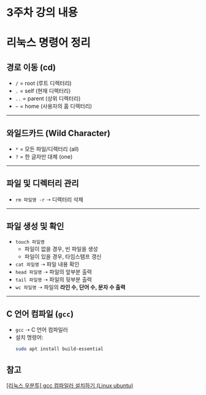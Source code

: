 # 3주차 강의 내용

# 리눅스 명령어 정리

## 경로 이동 (cd)
- `/` = root (루트 디렉터리)
- `.` = self (현재 디렉터리)
- `..` = parent (상위 디렉터리)
- `~` = home (사용자의 홈 디렉터리)

---

## 와일드카드 (Wild Character)
- `*` = 모든 파일/디렉터리 (all)
- `?` = 한 글자만 대체 (one)

---

## 파일 및 디렉터리 관리
- `rm 파일명 -r` ➝ 디렉터리 삭제

---

## 파일 생성 및 확인
- `touch 파일명`  
  - 파일이 없을 경우, 빈 파일을 생성  
  - 파일이 있을 경우, 타임스탬프 갱신  
- `cat 파일명` ➝ 파일 내용 확인  
- `head 파일명` ➝ 파일의 앞부분 출력  
- `tail 파일명` ➝ 파일의 뒷부분 출력  
- `wc 파일명` ➝ 파일의 **라인 수, 단어 수, 문자 수 출력**  

---

## C 언어 컴파일 (`gcc`)
- `gcc` ➝ C 언어 컴파일러  
- 설치 명령어:  
  ```bash
  sudo apt install build-essential

## 참고
[[리눅스 우분투] gcc 컴파일러 설치하기 (Linux ubuntu)](https://mryeo.tistory.com/23)
